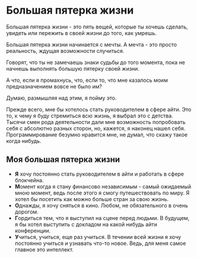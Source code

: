 # Большая пятерка жизни

Большая пятерка жизни - это пять вещей, которые ты хочешь сделать, увидеть или пережить в своей жизни до того, как умрешь.

Большая пятерка жизни начинается с мечты. А мечта - это просто реальность, ждущая возможности случиться.

Говорят, что ты не замечаешь знаки судьбы до того момента, пока не начнешь выполнять большую пятерку своей жизни.

А что, если я промахнусь, что, если то, что мне казалось моим предназначением вовсе не было им?

Думаю, размышляя над этим, я пойму это.

Прежде всего, мне бы хотелось стать руководителем в сфере айти. Это то, к чему я буду стремиться всю жизнь, я выбрал это с детства. Тысячи смен рода деятельности дали мне возможность попробовать себя с абсолютно разных сторон, но, кажется, я наконец нашел себя. Программирование безумно нравится мне, не думал, что скажу такое когда нибудь.

## Моя большая пятерка жизни

- **Я** хочу постоянно стать руководителем в айти и работать в сфере блокчейна.
- **М**омент когда я стану финансово независимым - самый ожидаемый мною момент, ведь после этого я смогу путешествовать по миру. Я хотел бы посетить как можно больше стран за свою жизнь.
- **О**днажды, я хочу сняться в кино. Любом, не обязательного в очень дорогом.
- **Г**ордиться тем, что я выступил на сцене перед людьми. В будущем, я бы хотел выступить с докладом на какой нибудь айти конференции.
- **У**читься, учиться, еще раз учиться. В течении всей жизни я хочу постоянно учиться и узнавать что-то новое. Ведь, для меня самое главное это интеллект.